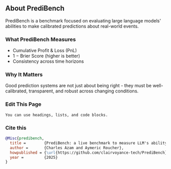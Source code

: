 ## About PrediBench

PrediBench is a benchmark focused on evaluating large language models' abilities to make calibrated predictions about real-world events.

### What PrediBench Measures

- Cumulative Profit & Loss (PnL)
- 1 − Brier Score (higher is better)
- Consistency across time horizons

### Why It Matters

Good prediction systems are not just about being right - they must be well-calibrated, transparent, and robust across changing conditions.

### Edit This Page


```note
You can use headings, lists, and code blocks.
```

### Cite this

```bibtex
@Misc{predibench,
  title =        {PrediBench: a live benchmark to measure LLM's ability to predict the future},
  author =       {Charles Azam and Aymeric Roucher},
  howpublished = {\url{https://github.com/clairvoyance-tech/PrediBench}},
  year =         {2025}
}
```
